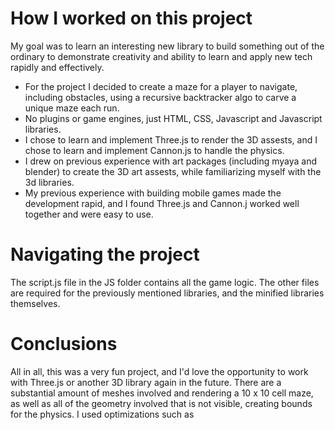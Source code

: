 # How I worked on this project

My goal was to learn an interesting new library to build something out of the ordinary to demonstrate creativity and ability to learn
and apply new tech rapidly and effectively.

- For the project I decided to create a maze for a player to navigate, including obstacles, using a recursive backtracker algo to carve a unique maze each run.
- No plugins or game engines, just HTML, CSS, Javascript and Javascript libraries. 
- I chose to learn and implement Three.js to render the 3D assests, and I chose to learn and implement Cannon.js to handle the physics. 
- I drew on previous experience with art packages (including myaya and blender) to create the 3D art assests, while familiarizing myself with the 3d libraries.
- My previous experience with building mobile games made the development rapid, and I found Three.js and Cannon.j worked well together and were easy to use.

# Navigating the project
The script.js file in the JS folder contains all the game logic. The other files are required for the previously mentioned libraries, and the minified libraries themselves.

# Conclusions
All in all, this was a very fun project, and I'd love the opportunity to work with Three.js or another 3D library again in the future. There are a substantial amount of meshes
involved and rendering a 10 x 10 cell maze, as well as all of the geometry involved that is not visible, creating bounds for the physics. I used optimizations such as
